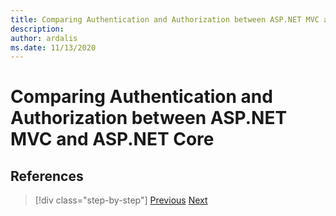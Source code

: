 ```yaml
---
title: Comparing Authentication and Authorization between ASP.NET MVC and ASP.NET Core
description: 
author: ardalis
ms.date: 11/13/2020
---
```


# Comparing Authentication and Authorization between ASP.NET MVC and ASP.NET Core

## References

>[!div class="step-by-step"]
>[Previous](webapi-differences.md)
>[Next](identity-differences.md)
